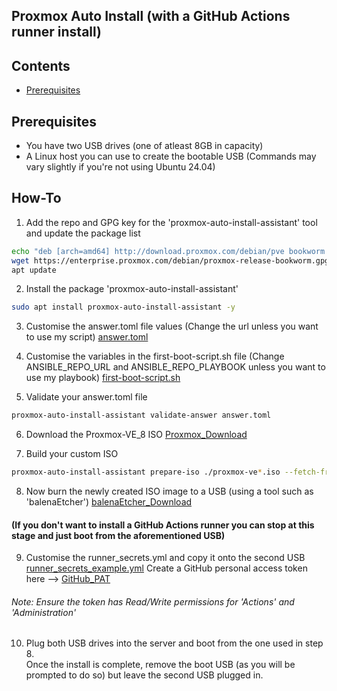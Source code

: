 ## Proxmox Auto Install (with a GitHub Actions runner install)

## Contents
- [Prerequisites](##Prerequisits)

## Prerequisites
- You have two USB drives (one of atleast 8GB in capacity)
- A Linux host you can use to create the bootable USB (Commands may vary slightly if you're not using Ubuntu 24.04)

## How-To
1. Add the repo and GPG key for the 'proxmox-auto-install-assistant' tool and update the package list
```sh
echo "deb [arch=amd64] http://download.proxmox.com/debian/pve bookworm pve-no-subscription" > /etc/apt/sources.list.d/pve-install-repo.list
wget https://enterprise.proxmox.com/debian/proxmox-release-bookworm.gpg -O /etc/apt/trusted.gpg.d/proxmox-release-bookworm.gpg
apt update
```

2. Install the package 'proxmox-auto-install-assistant'
```sh
sudo apt install proxmox-auto-install-assistant -y 
```

3. Customise the answer.toml file values (Change the url unless you want to use my script)
[answer.toml](https://github.com/tekore/HomeOps/blob/main/Auto-Install/answer.toml)

4. Customise the variables in the first-boot-script.sh file (Change ANSIBLE_REPO_URL and ANSIBLE_REPO_PLAYBOOK unless you want to use my playbook)
[first-boot-script.sh](https://github.com/tekore/HomeOps/blob/main/Auto-Install/first-boot-script.sh)

5. Validate your answer.toml file
```sh
proxmox-auto-install-assistant validate-answer answer.toml
```

6. Download the Proxmox-VE_8 ISO
[Proxmox_Download](https://enterprise.proxmox.com/iso/proxmox-ve_8.4-1.iso)

7. Build your custom ISO
```sh
proxmox-auto-install-assistant prepare-iso ./proxmox-ve*.iso --fetch-from iso --answer-file ./answer.toml
```

8. Now burn the newly created ISO image to a USB (using a tool such as 'balenaEtcher')
[balenaEtcher_Download](https://etcher.balena.io/#download-etcher)

#### (If you don't want to install a GitHub Actions runner you can stop at this stage and just boot from the aforementioned USB)
9. Customise the runner_secrets.yml and copy it onto the second USB
[runner_secrets_example.yml](https://github.com/tekore/HomeOps/blob/main/Auto-Install/runner_secrets_example.yml)
Create a GitHub personal access token here --> [GitHub_PAT](https://github.com/settings/personal-access-tokens)
###### Note: Ensure the token has Read/Write permissions for 'Actions' and 'Administration'

10. Plug both USB drives into the server and boot from the one used in step 8.\
Once the install is complete, remove the boot USB (as you will be prompted to do so) but leave the second USB plugged in.